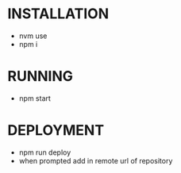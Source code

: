 # INSTALLATION
* nvm use
* npm i



# RUNNING 
* npm start



# DEPLOYMENT
* npm run deploy
* when prompted add in remote url of repository